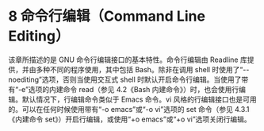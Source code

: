 # 8 命令行编辑（Command Line Editing）

该章所描述的是 GNU 命令行编辑接口的基本特性。命令行编辑由 Readline 库提供，并由多种不同的程序使用，其中包括 Bash。除非在调用 shell 时使用了“--noediting”选项，否则当使用交互式 shell 时默认开启命令行编辑。当使用了带有“-e”选项的内建命令 read（参见 4.2《Bash 内建命令》）时，也会使用行编辑。默认情况下，行编辑命令类似于 Emacs 命令。vi 风格的行编辑接口也是可用的。可以在任何时候使用带有“-o emacs”或“-o vi”选项的 set 命令（参见 4.3.1《内建命令 set》）开启行编辑，或使用“+o emacs”或“+o vi”选项关闭行编辑。
